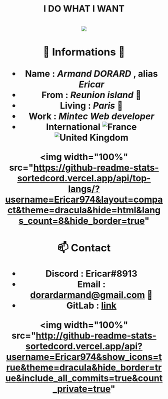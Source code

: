<h1  align="center"> I DO WHAT I WANT <h1>
<div  align="center">
 <img src="https://www.creads.com/wp-content/uploads/2021/05/panda.gif" target="_blank">
</div>
 
<div align="center">

### 📜 Informations 📜
 
 -    **Name**    : *Armand DORARD* , alias *Ericar*
 -    **From**    : *Reunion island* 🌴
 -    **Living**  : *Paris* 🗼
 -    **Work**      : *Mintec Web developer*
 -    **International** ![France](https://raw.githubusercontent.com/stevenrskelton/flag-icon/master/png/16/country-4x3/fr.png "France") ![United Kingdom](https://raw.githubusercontent.com/stevenrskelton/flag-icon/master/png/16/country-4x3/gb.png "United Kingdom")
 

  <img width="100%" src="https://github-readme-stats-sortedcord.vercel.app/api/top-langs/?username=Ericar974&layout=compact&theme=dracula&hide=html&langs_count=8&hide_border=true"
 

### 📫 Contact 
  - Discord : Ericar#8913
  - Email   : dorardarmand@gmail.com 📧
  - GitLab  : [link](https://gitlab.com/Ericar974)

  <img width="100%" src="http://github-readme-stats-sortedcord.vercel.app/api?username=Ericar974&show_icons=true&theme=dracula&hide_border=true&include_all_commits=true&count_private=true"
 </div>
    
<!--
**Ericar974/Ericar974** is a ✨ _special_ ✨ repository because its `README.md` (this file) appears on your GitHub profile.

Here are some ideas to get you started:

- 🔭 I’m currently working on ...
- 🌱 I’m currently learning ...
- 👯 I’m looking to collaborate on ...
- 🤔 I’m looking for help with ...
- 💬 Ask me about ...
- 📫 How to reach me: ...
- 😄 Pronouns: ...
- ⚡ Fun fact: ...
-->
